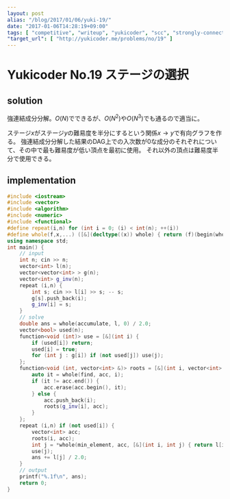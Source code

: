 ```yaml
---
layout: post
alias: "/blog/2017/01/06/yuki-19/"
date: "2017-01-06T14:28:19+09:00"
tags: [ "competitive", "writeup", "yukicoder", "scc", "strongly-connected-components-decomposition", "graph" ]
"target_url": [ "http://yukicoder.me/problems/no/19" ]
---
```


# Yukicoder No.19 ステージの選択

## solution

強連結成分分解。$O(N)$でできるが、$O(N^2)$や$O(N^3)$でも通るので適当に。

ステージ$x$がステージ$y$の難易度を半分にするという関係$x \to y$で有向グラフを作る。
強連結成分分解した結果のDAG上での入次数が$0$な成分のそれぞれについて、その中で最も難易度が低い頂点を最初に使用。
それ以外の頂点は難易度半分で使用できる。

## implementation

``` c++
#include <iostream>
#include <vector>
#include <algorithm>
#include <numeric>
#include <functional>
#define repeat(i,n) for (int i = 0; (i) < int(n); ++(i))
#define whole(f,x,...) ([&](decltype((x)) whole) { return (f)(begin(whole), end(whole), ## __VA_ARGS__); })(x)
using namespace std;
int main() {
    // input
    int n; cin >> n;
    vector<int> l(n);
    vector<vector<int> > g(n);
    vector<int> g_inv(n);
    repeat (i,n) {
        int s; cin >> l[i] >> s; -- s;
        g[s].push_back(i);
        g_inv[i] = s;
    }
    // solve
    double ans = whole(accumulate, l, 0) / 2.0;
    vector<bool> used(n);
    function<void (int)> use = [&](int i) {
        if (used[i]) return;
        used[i] = true;
        for (int j : g[i]) if (not used[j]) use(j);
    };
    function<void (int, vector<int> &)> roots = [&](int i, vector<int> & acc) {
        auto it = whole(find, acc, i);
        if (it != acc.end()) {
            acc.erase(acc.begin(), it);
        } else {
            acc.push_back(i);
            roots(g_inv[i], acc);
        }
    };
    repeat (i,n) if (not used[i]) {
        vector<int> acc;
        roots(i, acc);
        int j = *whole(min_element, acc, [&](int i, int j) { return l[i] < l[j]; });
        use(j);
        ans += l[j] / 2.0;
    }
    // output
    printf("%.1f\n", ans);
    return 0;
}
```
